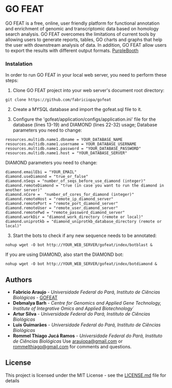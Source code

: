 # GO FEAT

GO FEAT is a free, online, user friendly platform for functional annotation and enrichment of genomic and transcriptomic data based on homology search analysis. GO FEAT overcomes the limitations of current tools by allowing users to generate reports, tables, GO charts and graphs that help the user with downstream analysis of data. In addition, GO FEAT allow users to export the results with different output formats.
[PurpleBooth](http://computationalbiology.ufpa.br/gofeat/)

### Instalation

In order to run GO FEAT in your local web server, you need to perform these steps:
1. Clone GO FEAT project into your web server's document root directory:
```
git clone https://github.com/fabriciopa/gofeat
```

2. Create a MYSQL database and import the gofeat.sql file to it.

3. Configure the 'gofeat/application/configs/application.ini' file for the database (lines 13-19) and DIAMOND (lines 22-32) usage;
Database parameters you need to change:
```
resources.multidb.name1.dbname = YOUR_DATABASE_NAME
resources.multidb.name1.username = YOUR_DATABASE_USERNAME
resources.multidb.name1.password = "YOUR_DATABASE_PASSWORD"
resources.multidb.name1.host = "YOUR_DATABASE_SERVER"
```
DIAMOND parameters you need to change:
```
diamond.emailEbi = "YOUR_EMAIL"
diamond.useDiamond = "true_or_false"
diamond.nSeqs = "number_of_seqs_before_use_diamond (integer)"
diamond.remoteDiamond = "true (in case you want to run the diamond in another server)"
diamond.nCore =  "number_of_cores_for_diamond (integer)"
diamond.remoteHost = "remote_ip_diamond_server"
diamond.remotePort = "remote_port_diamond_server"
diamond.remoteUser = "remote_user_diamond_server"
diamond.remotePwd = "remote_password_diamond_server"
diamond.workDir = "diamond_work_directory (remote or local)"
diamond.uniprotkb = "diamond_uniprotkb_database_directory (remote or local)"
```
3. Start the bots to check if any new sequence needs to be annotated:
```
nohup wget -O bot http://YOUR_WEB_SERVER/gofeat/index/botblast &
```
If you are using DIAMOND, also start the DIAMOND bot:
```
nohup wget -O bot http://YOUR_WEB_SERVER/gofeat/index/botdiamond &
```

## Authors
* **Fabricio Araujo** - *Universidade Federal do Pará, Instituto de Ciências Biológicas* - [GOFEAT](http://computationalbiology.ufpa.br/gofeat/)
* **Debmalya Barh** - *Centre for Genomics and Applied Gene Technology, Institute of Integrative Omics and Applied Biotechnology´*
* **Artur Silva** - *Universidade Federal do Pará, Instituto de Ciências Biológicas*
* **Luis Guimarães** - *Universidade Federal do Pará, Instituto de Ciências Biológicas*
* **Rommel Thiago Jucá Ramos** - *Universidade Federal do Pará, Instituto de Ciências Biológicas*
Use araujopa@gmail.com or rommelthiago@gmail.com for comments and questions.

## License
This project is licensed under the MIT License - see the [LICENSE.md](LICENSE.md) file for details
